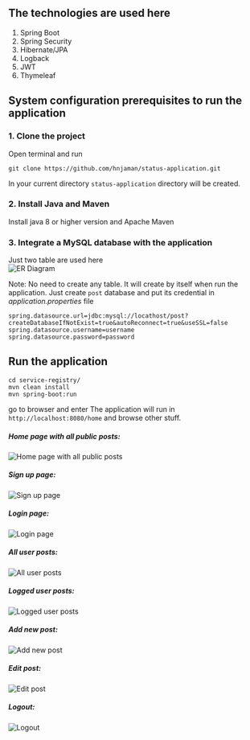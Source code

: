 ## The technologies are used here
1. Spring Boot
2. Spring Security
3. Hibernate/JPA
4. Logback
5. JWT
6. Thymeleaf

## System configuration prerequisites to run the application
### 1. Clone the project
Open terminal and run
````
git clone https://github.com/hnjaman/status-application.git
````
In your current directory ``status-application`` directory will be created.

### 2. Install Java and Maven
Install java 8 or higher version and Apache Maven 

### 3. Integrate a MySQL database with the application
Just two table are used here  
![ER Diagram](readme-images/ER-diagram.JPG)

Note: No need to create any table. It will create by itself when run the application. Just create ```post``` database
and put its credential in *application.properties* file 
```
spring.datasource.url=jdbc:mysql://locathost/post?createDatabaseIfNotExist=true&autoReconnect=true&useSSL=false
spring.datasource.username=username
spring.datasource.password=password
```

## Run the application
````
cd service-registry/
mvn clean install
mvn spring-boot:run
````

go to browser and enter The application will run in ``http://localhost:8080/home`` and browse other stuff.

##### Home page with all public posts:
![Home page with all public posts](readme-images/home.JPG)

##### Sign up page:
![Sign up page](readme-images/signup.JPG)

##### Login page:
![Login page](readme-images/login.JPG)

##### All user posts:
![All user posts](readme-images/allposts.JPG)

##### Logged user posts:
![Logged user posts](readme-images/userposts.JPG)

##### Add new post:
![Add new post](readme-images/addpost.JPG)

##### Edit post:
![Edit post](readme-images/editpost.JPG)

##### Logout:
![Logout](readme-images/logout.JPG)
